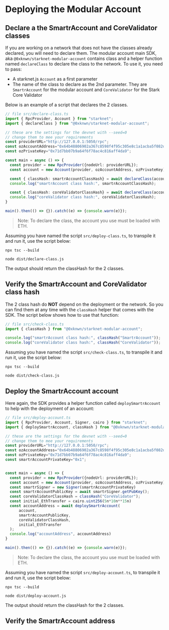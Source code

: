 # Deploying the Modular Account

## Declare a the SmartrAccount and CoreValidator classes

If you are working on a network that does not have the classes already
declared, you will need to declare them. The modular account main SDK, aka
`@0xknwn/starknet-modular-account` contains class and a helper function named
`declareClass` to declare the class to the network. To use it, you need to
pass:

- A starknet.js `Account` as a first parameter
- The name of the class to declare as the 2nd parameter. They are
  `SmartrAccount` for the modular account and `CoreValidator` for the Stark
  Core Validator

Below is an example of a script that declares the 2 classes.

```typescript
// file src/declare-class.ts
import { RpcProvider, Account } from "starknet";
import { declareClass } from "@0xknwn/starknet-modular-account";

// these are the settings for the devnet with --seed=0
// change them to mee your requirements
const providerURL="http://127.0.0.1:5050/rpc";
const ozAccountAddress="0x64b48806902a367c8598f4f95c305e8c1a1acba5f082d294a43793113115691";
const ozPrivateKey="0x71d7bb07b9a64f6f78ac4c816aff4da9";

const main = async () => {
  const provider = new RpcProvider({nodeUrl: providerURL});
  const account = new Account(provider, ozAccountAddress, ozPrivateKey);

  const { classHash: smartrAccountClassHash} = await declareClass(account, "SmartrAccount");
  console.log("smartrAccount class hash:", smartrAccountClassHash);

  const { classHash: coreValidatorClassHash} = await declareClass(account, "CoreValidator");
  console.log("coreValidator class hash:", coreValidatorClassHash);
}

main().then(() => {}).catch((e) => {console.warn(e)});
```

> Note: To declare the class, the account you use must be loaded with ETH.

Assuming you have named the script `src/deploy-class.ts`, to transpile it and
run it, use the script below:

```shell
npx tsc --build

node dist/declare-class.js
```

The output should return the classHash for the 2 classes.

## Verify the SmartrAccount and CoreValidator class hash

The 2 class hash do **NOT** depend on the deployment or the network. So you
can find them at any time with the `classHash` helper that comes with the
SDK. The script below shows how to use that function:

```typescript
// file src/check-class.ts
import { classHash } from "@0xknwn/starknet-modular-account";

console.log("smartrAccount class hash:", classHash("SmartrAccount"));
console.log("coreValidator class hash:", classHash("CoreValidator"));
```

Assuming you have named the script `src/check-class.ts`, to transpile it and
run it, use the script below:

```shell
npx tsc --build

node dist/check-class.js
```

## Deploy the SmartrAccount account

Here again, the SDK provides a helper function called `deploySmartrAccount` to
help with the deployment of an account:

```typescript
// file src/deploy-account.ts
import { RpcProvider, Account, Signer, cairo } from "starknet";
import { deploySmartrAccount, classHash } from "@0xknwn/starknet-modular-account";

// these are the settings for the devnet with --seed=0
// change them to mee your requirements
const providerURL="http://127.0.0.1:5050/rpc";
const ozAccountAddress="0x64b48806902a367c8598f4f95c305e8c1a1acba5f082d294a43793113115691";
const ozPrivateKey="0x71d7bb07b9a64f6f78ac4c816aff4da9";
const smartrAccountPrivateKey="0x1";


const main = async () => {
  const provider = new RpcProvider({nodeUrl: providerURL});
  const account = new Account(provider, ozAccountAddress, ozPrivateKey);
  const smartrSigner = new Signer(smartrAccountPrivateKey)
  const smartrAccountPublicKey = await smartrSigner.getPubKey();
  const coreValidatorClassHash = classHash("CoreValidator");
  const initial_EthTransfer = cairo.uint256(5n*10n**15n)
  const accountAddress = await deploySmartrAccount(
      account,
      smartrAccountPublicKey,
      coreValidatorClassHash,
      initial_EthTransfer
  );
  console.log("accountAddress", accountAddress)
}

main().then(() => {}).catch((e) => {console.warn(e)});
```

> Note: To declare the class, the account you use must be loaded with ETH.

Assuming you have named the script `src/deploy-account.ts`, to transpile it and
run it, use the script below:

```shell
npx tsc --build

node dist/deploy-account.js
```

The output should return the classHash for the 2 classes.

## Verify the SmartrAccount address

